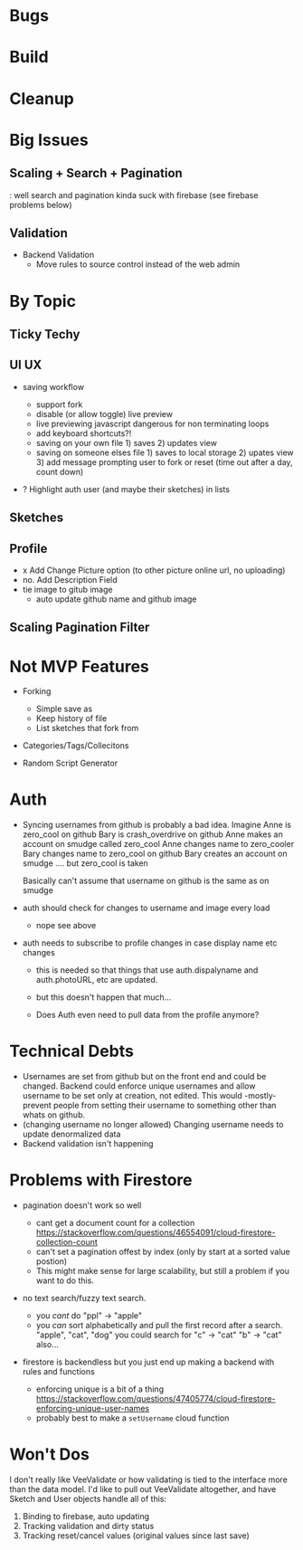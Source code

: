 # Bugs

# Build

# Cleanup

# Big Issues

## Scaling + Search + Pagination

: well search and pagination kinda suck with firebase (see firebase problems below)

## Validation

- Backend Validation
  - Move rules to source control instead of the web admin

# By Topic

## Ticky Techy

## UI UX

- saving workflow

  - support fork
  - disable (or allow toggle) live preview
  - live previewing javascript dangerous for non terminating loops
  - add keyboard shortcuts?!
  - saving on your own file 1) saves 2) updates view
  - saving on someone elses file 1) saves to local storage 2) upates view 3) add message prompting user to fork or reset (time out after a day, count down)

- ? Highlight auth user (and maybe their sketches) in lists

## Sketches

## Profile

- x Add Change Picture option (to other picture online url, no uploading)
- no. Add Description Field
- tie image to gitub image
  - auto update github name and github image

## Scaling Pagination Filter

# Not MVP Features

- Forking

  - Simple save as
  - Keep history of file
  - List sketches that fork from

- Categories/Tags/Collecitons

- Random Script Generator

# Auth

- Syncing usernames from github is probably a bad idea. Imagine
  Anne is zero_cool on github
  Bary is crash_overdrive on github
  Anne makes an account on smudge called zero_cool
  Anne changes name to zero_cooler
  Bary changes name to zero_cool on github
  Bary creates an account on smudge .... but zero_cool is taken

  Basically can't assume that username on github is the same as on smudge

* auth should check for changes to username and image every load
  - nope see above
* auth needs to subscribe to profile changes in case display name etc changes

  - this is needed so that things that use auth.dispalyname and auth.photoURL, etc are updated.
  - but this doesn't happen that much...

  - Does Auth even need to pull data from the profile anymore?

# Technical Debts

- Usernames are set from github but on the front end and could be changed. Backend could enforce unique usernames and allow username to be set only at creation, not edited. This would -mostly- prevent people from setting their username to something other than whats on github.
- (changing username no longer allowed) Changing username needs to update denormalized data
- Backend validation isn't happening

# Problems with Firestore

- pagination doesn't work so well

  - cant get a document count for a collection
    https://stackoverflow.com/questions/46554091/cloud-firestore-collection-count
  - can't set a pagination offest by index (only by start at a sorted value postion)
  - This might make sense for large scalability, but still a problem if you want to do this.

- no text search/fuzzy text search.

  - you _cant_ do "ppl" -> "apple"
  - you _can_ sort alphabetically and pull the first record after a search. "apple", "cat", "dog" you could search for "c" -> "cat" "b" -> "cat" also...

- firestore is backendless but you just end up making a backend with rules and functions
  - enforcing unique is a bit of a thing
    https://stackoverflow.com/questions/47405774/cloud-firestore-enforcing-unique-user-names
  - probably best to make a `setUsername` cloud function

# Won't Dos

I don't really like VeeValidate or how validating is tied to the interface more than the data model. I'd like to pull out VeeValidate altogether, and have Sketch and User objects handle all of this:

1. Binding to firebase, auto updating
2. Tracking validation and dirty status
3. Tracking reset/cancel values (original values since last save)
